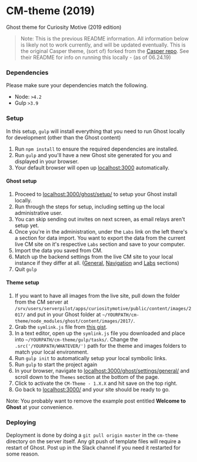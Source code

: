 # CM-theme (2019)
Ghost theme for Curiosity Motive (2019 edition)

> Note: This is the previous README information. All information below is likely not to work currently, and will be updated eventually. This is the original Casper theme, (sort of) forked from the [Casper repo](https://github.com/TryGhost/Casper). See their README for info on running this locally - (as of 06.24.19)

### Dependencies

Please make sure your dependencies match the following.

- Node: `>4.2`
- Gulp `>3.9`

### Setup

In this setup, `gulp` will install everything that you need to run Ghost locally for development (other than the Ghost content)

1. Run `npm install` to ensure the required dependencies are installed.
2. Run `gulp` and you'll have a new Ghost site generated for you and displayed in your browser.
3. Your default browser will open up [localhost:3000](http://localhost:3000/) automatically.


#### Ghost setup

1. Proceed to [localhost:3000/ghost/setup/](http://localhost:3000/ghost/setup/) to setup your Ghost install locally.
2. Run through the steps for setup, including setting up the local administrative user.
3. You can skip sending out invites on next screen, as email relays aren't setup yet.
4. Once you're in the administration, under the `Labs` link on the left there's a section for data import. You want to export the data from the current live CM site on it's respective `Labs` section and save to your computer.
5. Import the data you saved from CM.
6. Match up the backend settings from the live CM site to your local instance if they differ at all. ([General](http://localhost:3000/ghost/settings/general/), [Navigation](http://localhost:3000/ghost/settings/navigation/) and [Labs](http://localhost:3000/ghost/settings/labs/) sections)
7. Quit `gulp`

#### Theme setup

1. If you want to have all images from the live site, pull down the folder from the CM server at `/srv/users/serverpilot/apps/curiositymotive/public/content/images/2017/` and put in your Ghost folder at `~/YOURPATH/cm-theme/node_modules/ghost/content/images/2017/`.
2. Grab the `symlink.js` file from [this gist](https://gist.github.com/ff4500/665c2c8124081b46f6fe984ba4be49a3).
3. In a text editor, open up the `symlink.js` file you downloaded and place into `~/YOURPATH/cm-theme/gulp/tasks/`. Change the `.src('/YOURPATH/WHATEVER/')` path for the theme and images folders to match your local environment.
4. Run `gulp init` to automatically setup your local symbolic links.
5. Run `gulp` to start the project again
6. In your browser, navigate to [localhost:3000/ghost/settings/general/](http://localhost:3000/ghost/settings/general/) and scroll down to the 	`Themes` section at the bottom of the page.
7. Click to activate the `CM-Theme - 1.X.X` and hit save on the top right.
8. Go back to [localhost:3000/](http://localhost:3000/) and your site should be ready to go.

Note: You probably want to remove the example post entitled **Welcome to Ghost** at your convenience.

### Deploying

Deployment is done by doing a `git pull origin master` in the `cm-theme` directory on the server itself. Any git push of template files will require a restart of Ghost. Post up in the Slack channel if you need it restarted for some reason.
